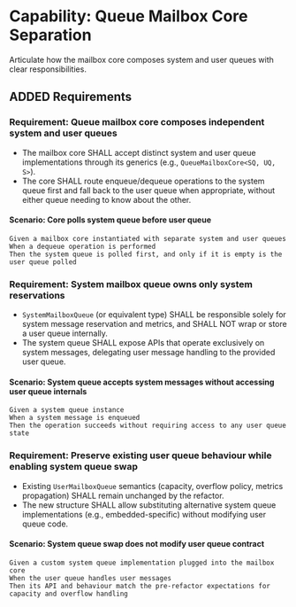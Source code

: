 # Capability: Queue Mailbox Core Separation

Articulate how the mailbox core composes system and user queues with clear responsibilities.

## ADDED Requirements

### Requirement: Queue mailbox core composes independent system and user queues
- The mailbox core SHALL accept distinct system and user queue implementations through its generics (e.g., `QueueMailboxCore<SQ, UQ, S>`).
- The core SHALL route enqueue/dequeue operations to the system queue first and fall back to the user queue when appropriate, without either queue needing to know about the other.

#### Scenario: Core polls system queue before user queue
```
Given a mailbox core instantiated with separate system and user queues
When a dequeue operation is performed
Then the system queue is polled first, and only if it is empty is the user queue polled
```

### Requirement: System mailbox queue owns only system reservations
- `SystemMailboxQueue` (or equivalent type) SHALL be responsible solely for system message reservation and metrics, and SHALL NOT wrap or store a user queue internally.
- The system queue SHALL expose APIs that operate exclusively on system messages, delegating user message handling to the provided user queue.

#### Scenario: System queue accepts system messages without accessing user queue internals
```
Given a system queue instance
When a system message is enqueued
Then the operation succeeds without requiring access to any user queue state
```

### Requirement: Preserve existing user queue behaviour while enabling system queue swap
- Existing `UserMailboxQueue` semantics (capacity, overflow policy, metrics propagation) SHALL remain unchanged by the refactor.
- The new structure SHALL allow substituting alternative system queue implementations (e.g., embedded-specific) without modifying user queue code.

#### Scenario: System queue swap does not modify user queue contract
```
Given a custom system queue implementation plugged into the mailbox core
When the user queue handles user messages
Then its API and behaviour match the pre-refactor expectations for capacity and overflow handling
```
